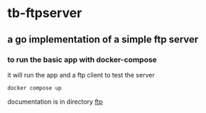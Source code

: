 # tb-ftpserver
## a go implementation of a simple ftp server


### to run the basic app with docker-compose
it will run the app and a ftp client to test the server
```bash
docker compose up
```

documentation is in directory [ftp](ftp/README.md)
